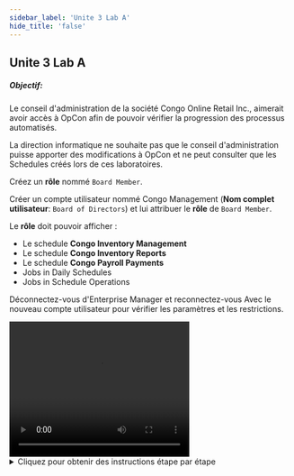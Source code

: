 ```yaml
---
sidebar_label: 'Unite 3 Lab A'
hide_title: 'false'
---
```


## Unite 3 Lab A

##### Objectif:

Le conseil d'administration de la société Congo Online Retail Inc., aimerait avoir accès à OpCon afin de pouvoir vérifier la progression des processus automatisés.

La direction informatique ne souhaite pas que le conseil d'administration puisse apporter des modifications à OpCon et ne peut consulter que les Schedules créés lors de ces laboratoires.

Créez un **rôle** nommé ```Board Member```.

Créer un compte utilisateur nommé Congo Management (**Nom complet utilisateur**: ```Board of Directors```) et lui attribuer le **rôle** de ```Board Member```.

Le **rôle** doit pouvoir afficher :
  * Le schedule **Congo Inventory Management**
  * Le schedule **Congo Inventory Reports**
  * Le schedule **Congo Payroll Payments**
  * Jobs in Daily Schedules
  * Jobs in Schedule Operations


Déconnectez-vous d'Enterprise Manager et reconnectez-vous Avec le nouveau compte utilisateur pour vérifier les paramètres et les restrictions.

<div>
<video width="320" height="240" controls>
  <source src="videobasic/U3LabA.mp4" type="video/mp4"></source>
Your browser does not support the video tag.
</video>
</div>

<details>

<summary>Cliquez pour obtenir des instructions étape par étape</summary>

**Instructions de laboratoire** :  

* Créer un **rôle** nommé ```Board Member```
* Accordez les autorisations pour afficher les Schedules suivants : :
    * **Congo Inventory Management**
    * **Congo Inventory Reports**
    * **Congo Payroll Payments**
* Créez un **Compte utilisateur nommé** ```Congo Management```
* Donner un **Nom complet utilisateur** du ```Board of Directors```
* Changez le **Mot de passe** en ```opconxps```
* Attribuer le rôle de ```Board Member``` au compte utilisateur **Congo Management**
* Le rôle de ```Board Member``` doit pouvoir afficher les Jobs dans les Daily Schedules
* Le rôle de ```Board Member``` doit pouvoir afficher les Jobs dans les opérations de Schedules
* Déconnectez-vous d'Enterprise Manager. En haut à gauche, choisissez **Enterprise Manager > Deconnexion**
* Connectez-vous avec le Nouveau compte utilisateur et le nouveau Mot de passe
* Vérifiez que les autorisations sont exactes
* Les Jobs sont visibles dans la vue des opérations (operations view)
* Les modifications ne peuvent pas être apportées aux Jobs
* Déconnectez-vous et reconnectez-vous en laissant le **Compte utilisateur** et le **Mot de passe** vides

</details>